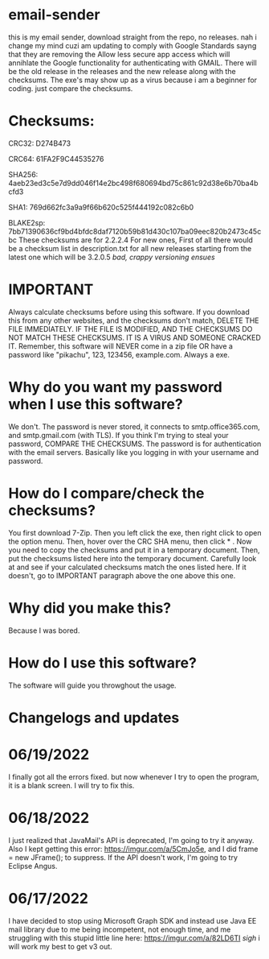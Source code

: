 # email-sender
this is my email sender, download straight from the repo, no releases.
nah i change my mind cuzi am updating to comply with Google Standards sayng that they are removing the Allow less secure app access which will annihlate the Google functionality for authenticating with GMAIL. There will be the old release in the releases and the new release along with the checksums. The exe's may show up as a virus because i am a beginner for coding. just compare the checksums.
# Checksums:
CRC32: D274B473

CRC64: 61FA2F9C44535276

SHA256: 4aeb23ed3c5e7d9dd046f14e2bc498f680694bd75c861c92d38e6b70ba4bcfd3

SHA1: 769d662fc3a9a9f66b620c525f444192c082c6b0

BLAKE2sp: 7bb71390636cf9bd4bfdc8daf7120b59b81d430c107ba09eec820b2473c45cbc
These checksums are for 2.2.2.4
For new ones,
First of all there would be a checksum list in description.txt for all new releases starting from the latest one which will be 3.2.0.5
*bad, crappy versioning ensues*

# IMPORTANT
 Always calculate checksums before using this software. If you download this from any other websites, and the checksums don't match, DELETE THE FILE IMMEDIATELY. IF THE FILE IS MODIFIED, AND THE CHECKSUMS DO NOT MATCH THESE CHECKSUMS. IT IS A VIRUS AND SOMEONE CRACKED IT.
 Remember, this software will NEVER come in a zip file OR have a password like "pikachu", 123, 123456, example.com.
 Always a exe.

# Why do you want my password when I use this software?

We don't. The password is never stored, it connects to smtp.office365.com, and smtp.gmail.com (with TLS).
If you think I'm trying to steal your password, COMPARE THE CHECKSUMS.
The password is for authentication with the email servers. Basically like you logging in with your username and password.

# How do I compare/check the checksums?

You first download 7-Zip. Then you left click the exe, then right click to open the option menu. Then, hover over the CRC SHA menu, then click * . Now you need to copy the checksums and put it in a temporary document. Then, put the checksums listed here into the temporary document. Carefully look at and see if your calculated checksums match the ones listed here. If it doesn't, go to IMPORTANT paragraph above the one above this one. 

# Why did you make this?

Because I was bored.

# How do I use this software?
The software will guide you throwghout the usage.

# Changelogs and updates
# 06/19/2022
I finally got all the errors fixed. but now whenever I try to open the program, it is a blank screen. I will try to fix this.
# 06/18/2022
I just realized that JavaMail's API is deprecated, I'm going to try it anyway. Also I kept getting this error: https://imgur.com/a/5CmJo5e, and I did frame = new JFrame(); to suppress. If the API doesn't work, I'm going to try Eclipse Angus.
# 06/17/2022
I have decided to stop using Microsoft Graph SDK and instead use Java EE mail library due to me being incompetent, not enough time, and me struggling with this stupid little line here: https://imgur.com/a/82LD6TI
*sigh* i will work my best to get v3 out.

